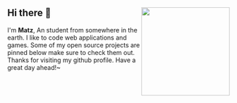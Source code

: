 ## Hi there 👋 <img align="right" src="https://avatars.githubusercontent.com/u/92665038?v=4" width="200" />
I'm **Matz**, An student from somewhere in the earth. I like to code web applications and games. Some of my open source projects are pinned below make sure to check them out.
Thanks for visiting my github profile. Have a great day ahead!~
